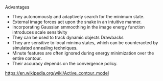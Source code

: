 Advantages
- They autonomously and adaptively search for the minimum state.
- External image forces act upon the snake in an intuitive manner.
- Incorporating Gaussian smmoothing in the image energy function introduces scale sensitivity
- They can be used to track dynamic objects
Drawbacks
- They are sensitive to local minima states, which can be counteracted by simulated annealing techniques.
- Minute features are often ignored during energy minimization over the entire contour.
- Their accuracy depends on the convergence policy.

https://en.wikipedia.org/wiki/Active_contour_model

